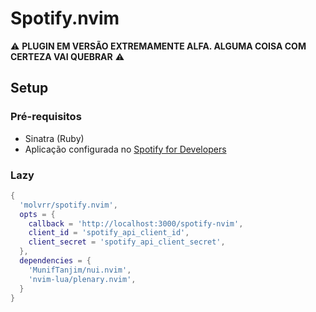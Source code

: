 # Spotify.nvim
:warning: **PLUGIN EM VERSÃO EXTREMAMENTE ALFA. ALGUMA COISA COM CERTEZA VAI QUEBRAR** :warning:

## Setup

### Pré-requisitos
- Sinatra (Ruby)
- Aplicação configurada no [Spotify for Developers](https://developer.spotify.com/dashboard)

### Lazy

```lua
{
  'molvrr/spotify.nvim',
  opts = {
    callback = 'http://localhost:3000/spotify-nvim',
    client_id = 'spotify_api_client_id',
    client_secret = 'spotify_api_client_secret',
  },
  dependencies = {
    'MunifTanjim/nui.nvim',
    'nvim-lua/plenary.nvim',
  }
}
```
